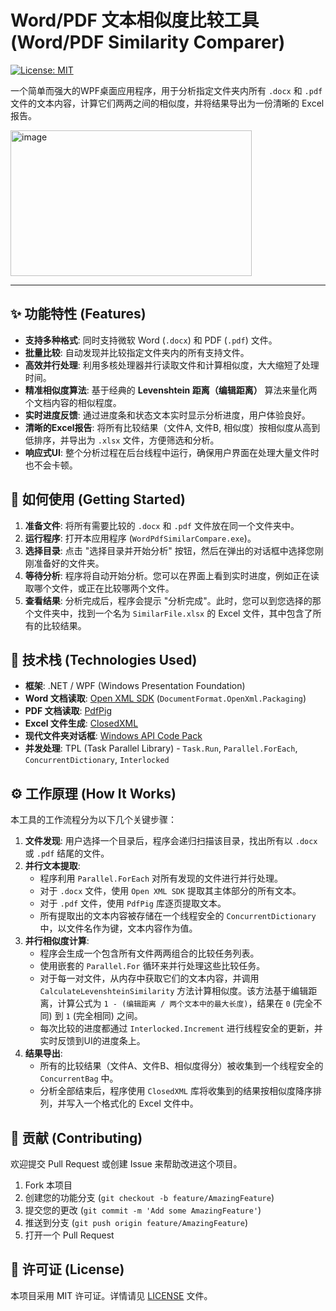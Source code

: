# Word/PDF 文本相似度比较工具 (Word/PDF Similarity Comparer)

[![License: MIT](https://img.shields.io/badge/License-MIT-yellow.svg)](https://opensource.org/licenses/MIT)

一个简单而强大的WPF桌面应用程序，用于分析指定文件夹内所有 `.docx` 和 `.pdf` 文件的文本内容，计算它们两两之间的相似度，并将结果导出为一份清晰的 Excel 报告。


<img width="386" height="233" alt="image" src="https://github.com/user-attachments/assets/f392ff0d-576f-478d-b644-7eb449b8fd89" />


---

## ✨ 功能特性 (Features)

*   **支持多种格式**: 同时支持微软 Word (`.docx`) 和 PDF (`.pdf`) 文件。
*   **批量比较**: 自动发现并比较指定文件夹内的所有支持文件。
*   **高效并行处理**: 利用多核处理器并行读取文件和计算相似度，大大缩短了处理时间。
*   **精准相似度算法**: 基于经典的 **Levenshtein 距离（编辑距离）** 算法来量化两个文档内容的相似程度。
*   **实时进度反馈**: 通过进度条和状态文本实时显示分析进度，用户体验良好。
*   **清晰的Excel报告**: 将所有比较结果（文件A, 文件B, 相似度）按相似度从高到低排序，并导出为 `.xlsx` 文件，方便筛选和分析。
*   **响应式UI**: 整个分析过程在后台线程中运行，确保用户界面在处理大量文件时也不会卡顿。

## 🚀 如何使用 (Getting Started)

1.  **准备文件**: 将所有需要比较的 `.docx` 和 `.pdf` 文件放在同一个文件夹中。
2.  **运行程序**: 打开本应用程序 (`WordPdfSimilarCompare.exe`)。
3.  **选择目录**: 点击 "选择目录并开始分析" 按钮，然后在弹出的对话框中选择您刚刚准备好的文件夹。
4.  **等待分析**: 程序将自动开始分析。您可以在界面上看到实时进度，例如正在读取哪个文件，或正在比较哪两个文件。
5.  **查看结果**: 分析完成后，程序会提示 "分析完成"。此时，您可以到您选择的那个文件夹中，找到一个名为 `SimilarFile.xlsx` 的 Excel 文件，其中包含了所有的比较结果。

## 🔧 技术栈 (Technologies Used)

*   **框架**: .NET / WPF (Windows Presentation Foundation)
*   **Word 文档读取**: [Open XML SDK](https://github.com/dotnet/Open-XML-SDK) (`DocumentFormat.OpenXml.Packaging`)
*   **PDF 文档读取**: [PdfPig](https://github.com/UglyToad/PdfPig)
*   **Excel 文件生成**: [ClosedXML](https://github.com/ClosedXML/ClosedXML)
*   **现代文件夹对话框**: [Windows API Code Pack](https://github.com/aybe/Windows-API-Code-Pack-1.1)
*   **并发处理**: TPL (Task Parallel Library) - `Task.Run`, `Parallel.ForEach`, `ConcurrentDictionary`, `Interlocked`

## ⚙️ 工作原理 (How It Works)

本工具的工作流程分为以下几个关键步骤：

1.  **文件发现**: 用户选择一个目录后，程序会递归扫描该目录，找出所有以 `.docx` 或 `.pdf` 结尾的文件。
2.  **并行文本提取**:
    *   程序利用 `Parallel.ForEach` 对所有发现的文件进行并行处理。
    *   对于 `.docx` 文件，使用 `Open XML SDK` 提取其主体部分的所有文本。
    *   对于 `.pdf` 文件，使用 `PdfPig` 库逐页提取文本。
    *   所有提取出的文本内容被存储在一个线程安全的 `ConcurrentDictionary` 中，以文件名作为键，文本内容作为值。
3.  **并行相似度计算**:
    *   程序会生成一个包含所有文件两两组合的比较任务列表。
    *   使用嵌套的 `Parallel.For` 循环来并行处理这些比较任务。
    *   对于每一对文件，从内存中获取它们的文本内容，并调用 `CalculateLevenshteinSimilarity` 方法计算相似度。该方法基于编辑距离，计算公式为 `1 - (编辑距离 / 两个文本中的最大长度)`，结果在 `0` (完全不同) 到 `1` (完全相同) 之间。
    *   每次比较的进度都通过 `Interlocked.Increment` 进行线程安全的更新，并实时反馈到UI的进度条上。
4.  **结果导出**:
    *   所有的比较结果（文件A、文件B、相似度得分）被收集到一个线程安全的 `ConcurrentBag` 中。
    *   分析全部结束后，程序使用 `ClosedXML` 库将收集到的结果按相似度降序排列，并写入一个格式化的 Excel 文件中。

## 🤝 贡献 (Contributing)

欢迎提交 Pull Request 或创建 Issue 来帮助改进这个项目。

1.  Fork 本项目
2.  创建您的功能分支 (`git checkout -b feature/AmazingFeature`)
3.  提交您的更改 (`git commit -m 'Add some AmazingFeature'`)
4.  推送到分支 (`git push origin feature/AmazingFeature`)
5.  打开一个 Pull Request

## 📄 许可证 (License)

本项目采用 MIT 许可证。详情请见 [LICENSE](LICENSE) 文件。
